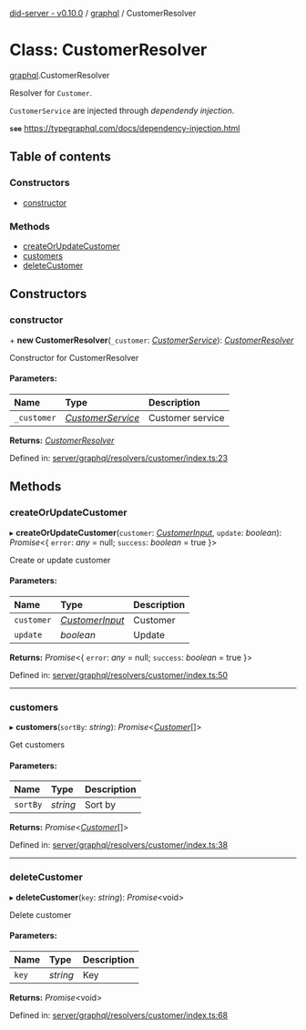 [did-server - v0.10.0](../README.md) / [graphql](../modules/graphql.md) / CustomerResolver

# Class: CustomerResolver

[graphql](../modules/graphql.md).CustomerResolver

Resolver for `Customer`.

`CustomerService` are injected through
_dependendy injection_.

**`see`** https://typegraphql.com/docs/dependency-injection.html

## Table of contents

### Constructors

- [constructor](graphql.customerresolver.md#constructor)

### Methods

- [createOrUpdateCustomer](graphql.customerresolver.md#createorupdatecustomer)
- [customers](graphql.customerresolver.md#customers)
- [deleteCustomer](graphql.customerresolver.md#deletecustomer)

## Constructors

### constructor

\+ **new CustomerResolver**(`_customer`: [*CustomerService*](services.customerservice.md)): [*CustomerResolver*](graphql.customerresolver.md)

Constructor for CustomerResolver

#### Parameters:

Name | Type | Description |
:------ | :------ | :------ |
`_customer` | [*CustomerService*](services.customerservice.md) | Customer service    |

**Returns:** [*CustomerResolver*](graphql.customerresolver.md)

Defined in: [server/graphql/resolvers/customer/index.ts:23](https://github.com/Puzzlepart/did/blob/dev/server/graphql/resolvers/customer/index.ts#L23)

## Methods

### createOrUpdateCustomer

▸ **createOrUpdateCustomer**(`customer`: [*CustomerInput*](graphql.customerinput.md), `update`: *boolean*): *Promise*<{ `error`: *any* = null; `success`: *boolean* = true }\>

Create or update customer

#### Parameters:

Name | Type | Description |
:------ | :------ | :------ |
`customer` | [*CustomerInput*](graphql.customerinput.md) | Customer   |
`update` | *boolean* | Update    |

**Returns:** *Promise*<{ `error`: *any* = null; `success`: *boolean* = true }\>

Defined in: [server/graphql/resolvers/customer/index.ts:50](https://github.com/Puzzlepart/did/blob/dev/server/graphql/resolvers/customer/index.ts#L50)

___

### customers

▸ **customers**(`sortBy`: *string*): *Promise*<[*Customer*](graphql.customer.md)[]\>

Get customers

#### Parameters:

Name | Type | Description |
:------ | :------ | :------ |
`sortBy` | *string* | Sort by    |

**Returns:** *Promise*<[*Customer*](graphql.customer.md)[]\>

Defined in: [server/graphql/resolvers/customer/index.ts:38](https://github.com/Puzzlepart/did/blob/dev/server/graphql/resolvers/customer/index.ts#L38)

___

### deleteCustomer

▸ **deleteCustomer**(`key`: *string*): *Promise*<void\>

Delete customer

#### Parameters:

Name | Type | Description |
:------ | :------ | :------ |
`key` | *string* | Key    |

**Returns:** *Promise*<void\>

Defined in: [server/graphql/resolvers/customer/index.ts:68](https://github.com/Puzzlepart/did/blob/dev/server/graphql/resolvers/customer/index.ts#L68)
